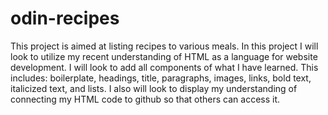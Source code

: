 # odin-recipes
This project is aimed at listing recipes to various meals. In this project I will look to utilize my recent understanding of HTML as a language for website development. I will look to add all components of what I have learned. This includes: boilerplate, headings, title, paragraphs, images, links, bold text, italicized text, and lists. I also will look to display my understanding of connecting my HTML code to github so that others can access it. 